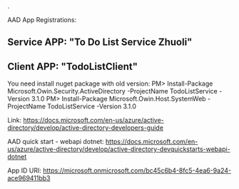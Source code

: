 .


AAD App Registrations:  

  ## Service APP: "To Do List Service Zhuoli"
  ## Client APP: "TodoListClient"

 You need install nuget package with old version:
 PM> Install-Package Microsoft.Owin.Security.ActiveDirectory -ProjectName TodoListService -Version 3.1.0
 PM> Install-Package Microsoft.Owin.Host.SystemWeb -ProjectName TodoListService -Version 3.1.0


  Link: https://docs.microsoft.com/en-us/azure/active-directory/develop/active-directory-developers-guide



AAD quick start - webapi dotnet: https://docs.microsoft.com/en-us/azure/active-directory/develop/active-directory-devquickstarts-webapi-dotnet


App ID URI: https://microsoft.onmicrosoft.com/bc45c6b4-8fc5-4ea6-9a24-ace969411bb3